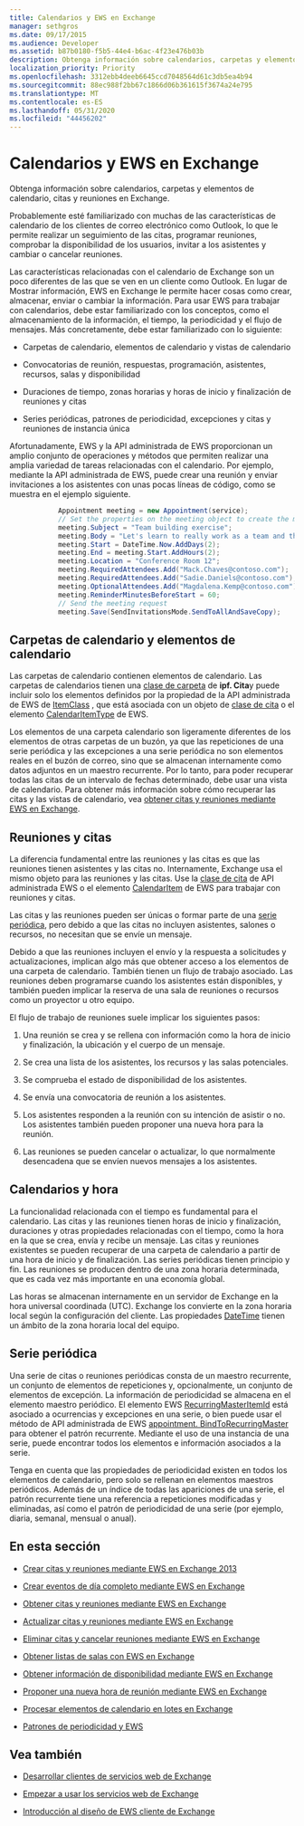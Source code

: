 ```yaml
---
title: Calendarios y EWS en Exchange
manager: sethgros
ms.date: 09/17/2015
ms.audience: Developer
ms.assetid: b87b0180-f5b5-44e4-b6ac-4f23e476b03b
description: Obtenga información sobre calendarios, carpetas y elementos de calendario, citas y reuniones en Exchange.
localization_priority: Priority
ms.openlocfilehash: 3312ebb4deeb6645ccd7048564d61c3db5ea4b94
ms.sourcegitcommit: 88ec988f2bb67c1866d06b361615f3674a24e795
ms.translationtype: MT
ms.contentlocale: es-ES
ms.lasthandoff: 05/31/2020
ms.locfileid: "44456202"
---
```

# <a name="calendars-and-ews-in-exchange"></a>Calendarios y EWS en Exchange

Obtenga información sobre calendarios, carpetas y elementos de calendario, citas y reuniones en Exchange.
  
Probablemente esté familiarizado con muchas de las características de calendario de los clientes de correo electrónico como Outlook, lo que le permite realizar un seguimiento de las citas, programar reuniones, comprobar la disponibilidad de los usuarios, invitar a los asistentes y cambiar o cancelar reuniones.
  
Las características relacionadas con el calendario de Exchange son un poco diferentes de las que se ven en un cliente como Outlook. En lugar de Mostrar información, EWS en Exchange le permite hacer cosas como crear, almacenar, enviar o cambiar la información. Para usar EWS para trabajar con calendarios, debe estar familiarizado con los conceptos, como el almacenamiento de la información, el tiempo, la periodicidad y el flujo de mensajes. Más concretamente, debe estar familiarizado con lo siguiente:
  
- Carpetas de calendario, elementos de calendario y vistas de calendario
    
- Convocatorias de reunión, respuestas, programación, asistentes, recursos, salas y disponibilidad
    
- Duraciones de tiempo, zonas horarias y horas de inicio y finalización de reuniones y citas
    
- Series periódicas, patrones de periodicidad, excepciones y citas y reuniones de instancia única
    
Afortunadamente, EWS y la API administrada de EWS proporcionan un amplio conjunto de operaciones y métodos que permiten realizar una amplia variedad de tareas relacionadas con el calendario. Por ejemplo, mediante la API administrada de EWS, puede crear una reunión y enviar invitaciones a los asistentes con unas pocas líneas de código, como se muestra en el ejemplo siguiente.
  
```cs
            Appointment meeting = new Appointment(service);
            // Set the properties on the meeting object to create the meeting.
            meeting.Subject = "Team building exercise";
            meeting.Body = "Let's learn to really work as a team and then have lunch!";
            meeting.Start = DateTime.Now.AddDays(2);
            meeting.End = meeting.Start.AddHours(2);
            meeting.Location = "Conference Room 12";
            meeting.RequiredAttendees.Add("Mack.Chaves@contoso.com");
            meeting.RequiredAttendees.Add("Sadie.Daniels@contoso.com");
            meeting.OptionalAttendees.Add("Magdalena.Kemp@contoso.com");
            meeting.ReminderMinutesBeforeStart = 60;
            // Send the meeting request
            meeting.Save(SendInvitationsMode.SendToAllAndSaveCopy);

```

## <a name="calendar-folders-and-calendar-items"></a>Carpetas de calendario y elementos de calendario
<a name="bk_CalendarFolder"> </a>

Las carpetas de calendario contienen elementos de calendario. Las carpetas de calendarios tienen una [clase de carpeta](https://msdn.microsoft.com/library/0041d135-2869-4612-89a5-d1aa86aa1093%28Office.15%29.aspx) de **ipf. Cita**y puede incluir solo los elementos definidos por la propiedad de la API administrada de EWS de [ItemClass](https://msdn.microsoft.com/library/microsoft.exchange.webservices.data.item.itemclass%28v=exchg.80%29.aspx) , que está asociada con un objeto de [clase de cita](https://msdn.microsoft.com/library/microsoft.exchange.webservices.data.appointment%28v=exchg.80%29.aspx) o el elemento [CalendarItemType](https://msdn.microsoft.com/library/1feb0788-adf7-4a7c-830c-005214ad930f%28Office.15%29.aspx) de EWS. 
  
Los elementos de una carpeta calendario son ligeramente diferentes de los elementos de otras carpetas de un buzón, ya que las repeticiones de una serie periódica y las excepciones a una serie periódica no son elementos reales en el buzón de correo, sino que se almacenan internamente como datos adjuntos en un maestro recurrente. Por lo tanto, para poder recuperar todas las citas de un intervalo de fechas determinado, debe usar una vista de calendario. Para obtener más información sobre cómo recuperar las citas y las vistas de calendario, vea [obtener citas y reuniones mediante EWS en Exchange](how-to-get-appointments-and-meetings-by-using-ews-in-exchange.md).
  
## <a name="meetings-and-appointments"></a>Reuniones y citas
<a name="bk_meetings"> </a>

La diferencia fundamental entre las reuniones y las citas es que las reuniones tienen asistentes y las citas no. Internamente, Exchange usa el mismo objeto para las reuniones y las citas. Use la [clase de cita](https://msdn.microsoft.com/library/microsoft.exchange.webservices.data.appointment%28v=exchg.80%29.aspx) de API administrada EWS o el elemento [CalendarItem](https://msdn.microsoft.com/library/b0c1fd27-b6da-46e5-88b8-88f00c71ba80%28Office.15%29.aspx) de EWS para trabajar con reuniones y citas. 
  
Las citas y las reuniones pueden ser únicas o formar parte de una [serie periódica](recurrence-patterns-and-ews.md), pero debido a que las citas no incluyen asistentes, salones o recursos, no necesitan que se envíe un mensaje.
  
Debido a que las reuniones incluyen el envío y la respuesta a solicitudes y actualizaciones, implican algo más que obtener acceso a los elementos de una carpeta de calendario. También tienen un flujo de trabajo asociado. Las reuniones deben programarse cuando los asistentes están disponibles, y también pueden implicar la reserva de una sala de reuniones o recursos como un proyector u otro equipo.
  
El flujo de trabajo de reuniones suele implicar los siguientes pasos:
  
1. Una reunión se crea y se rellena con información como la hora de inicio y finalización, la ubicación y el cuerpo de un mensaje.
    
2. Se crea una lista de los asistentes, los recursos y las salas potenciales.
    
3. Se comprueba el estado de disponibilidad de los asistentes. 
    
4. Se envía una convocatoria de reunión a los asistentes.
    
5. Los asistentes responden a la reunión con su intención de asistir o no. Los asistentes también pueden proponer una nueva hora para la reunión.
    
6. Las reuniones se pueden cancelar o actualizar, lo que normalmente desencadena que se envíen nuevos mensajes a los asistentes.
    
## <a name="calendars-and-time"></a>Calendarios y hora
<a name="bk_Time"> </a>

La funcionalidad relacionada con el tiempo es fundamental para el calendario. Las citas y las reuniones tienen horas de inicio y finalización, duraciones y otras propiedades relacionadas con el tiempo, como la hora en la que se crea, envía y recibe un mensaje. Las citas y reuniones existentes se pueden recuperar de una carpeta de calendario a partir de una hora de inicio y de finalización. Las series periódicas tienen principio y fin. Las reuniones se producen dentro de una zona horaria determinada, que es cada vez más importante en una economía global.
  
Las horas se almacenan internamente en un servidor de Exchange en la hora universal coordinada (UTC). Exchange los convierte en la zona horaria local según la configuración del cliente. Las propiedades [DateTime](https://msdn.microsoft.com/library/9c6ecd4c-779c-4fa5-8082-dd2bc0a751f4%28Office.15%29.aspx) tienen un ámbito de la zona horaria local del equipo. 
  
## <a name="recurring-series"></a>Serie periódica
<a name="bk_recurrence"> </a>

Una serie de citas o reuniones periódicas consta de un maestro recurrente, un conjunto de elementos de repeticiones y, opcionalmente, un conjunto de elementos de excepción. La información de periodicidad se almacena en el elemento maestro periódico. El elemento EWS [RecurringMasterItemId](https://msdn.microsoft.com/library/5800b58c-f3d7-4d8f-acc0-d13e02f4e258%28Office.15%29.aspx) está asociado a ocurrencias y excepciones en una serie, o bien puede usar el método de API administrada de EWS [appointment. BindToRecurringMaster](https://msdn.microsoft.com/library/dd635978%28v=EXCHG.80%29.aspx) para obtener el patrón recurrente. Mediante el uso de una instancia de una serie, puede encontrar todos los elementos e información asociados a la serie. 
  
Tenga en cuenta que las propiedades de periodicidad existen en todos los elementos de calendario, pero solo se rellenan en elementos maestros periódicos. Además de un índice de todas las apariciones de una serie, el patrón recurrente tiene una referencia a repeticiones modificadas y eliminadas, así como el patrón de periodicidad de una serie (por ejemplo, diaria, semanal, mensual o anual).
  
## <a name="in-this-section"></a>En esta sección
<a name="bk_inthissection"> </a>

- [Crear citas y reuniones mediante EWS en Exchange 2013](how-to-create-appointments-and-meetings-by-using-ews-in-exchange-2013.md)
    
- [Crear eventos de día completo mediante EWS en Exchange](how-to-create-all-day-events-by-using-ews-in-exchange.md)
    
- [Obtener citas y reuniones mediante EWS en Exchange](how-to-get-appointments-and-meetings-by-using-ews-in-exchange.md)
    
- [Actualizar citas y reuniones mediante EWS en Exchange](how-to-update-appointments-and-meetings-by-using-ews-in-exchange.md)
    
- [Eliminar citas y cancelar reuniones mediante EWS en Exchange](how-to-delete-appointments-and-cancel-meetings-by-using-ews-in-exchange.md)
    
- [Obtener listas de salas con EWS en Exchange](how-to-get-room-lists-by-using-ews-in-exchange.md)
    
- [Obtener información de disponibilidad mediante EWS en Exchange](how-to-get-free-busy-information-by-using-ews-in-exchange.md)
    
- [Proponer una nueva hora de reunión mediante EWS en Exchange](how-to-propose-a-new-meeting-time-by-using-ews-in-exchange.md)
    
- [Procesar elementos de calendario en lotes en Exchange](how-to-process-calendar-items-in-batches-in-exchange.md)
    
- [Patrones de periodicidad y EWS](recurrence-patterns-and-ews.md)
    
## <a name="see-also"></a>Vea también


- [Desarrollar clientes de servicios web de Exchange](develop-web-service-clients-for-exchange.md)
    
- [Empezar a usar los servicios web de Exchange](start-using-web-services-in-exchange.md)
    
- [Introducción al diseño de EWS cliente de Exchange](ews-client-design-overview-for-exchange.md)
    

